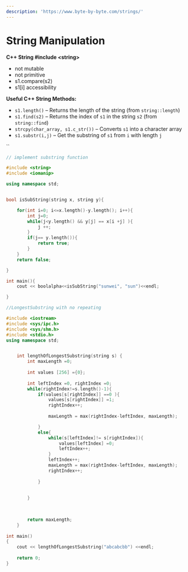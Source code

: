 ```yaml
---
description: 'https://www.byte-by-byte.com/strings/'
---
```


# String Manipulation

**C++ String  \#include &lt;string&gt;**

* not mutable 
* not primitive 
* s1.compare\(s2\)
* s1\[i\] accessibility 

**Useful C++ String Methods:**

* `s1.length()` – Returns the length of the string \(from `string::length`\)
* `s1.find(s2)` – Returns the index of `s1` in the string `s2` \(from `string::find`\)
* `strcpy(char_array, s1.c_str())` – Converts `s1` into a character array
* `s1.substr(i,j)` – Get  the substring of `s1` from `i` with length `j`

\`\`

```cpp
// implement substring function

#include <string>
#include <iomanip>

using namespace std;


bool isSubString(string x, string y){

	for(int i=0; i<=x.length()-y.length(); i++){
		int j=0;
		while(j<y.length() && y[j] == x[i +j] ){
			j ++;
		}
		if(j== y.length()){
			return true;
		}
	}
	return false;

}

int main(){	
	cout << boolalpha<<isSubString("sunwei", "sun")<<endl;

}
```

```cpp
//LongestSubstring with no repeating

#include <iostream> 
#include <sys/ipc.h> 
#include <sys/shm.h> 
#include <stdio.h> 
using namespace std; 


    int lengthOfLongestSubstring(string s) {
        int maxLength =0;
        
        int values [256] ={0};
        
        int leftIndex =0, rightIndex =0;
        while(rightIndex!=s.length()-1){
            if(values[s[rightIndex]] ==0 ){
                values[s[rightIndex]] =1;
                rightIndex++;
            
                maxLength = max(rightIndex-leftIndex, maxLength);

            }
            else{
                while(s[leftIndex]!= s[rightIndex]){
                    values[leftIndex] =0;
                    leftIndex++;
                }
                leftIndex++;
                maxLength = max(rightIndex-leftIndex, maxLength);
                rightIndex++;
                
            }
            
                
        }

        
        
        return maxLength;
    }
  
int main() 
{ 
    cout << lengthOfLongestSubstring("abcabcbb") <<endl;
  
    return 0; 
} 

```

